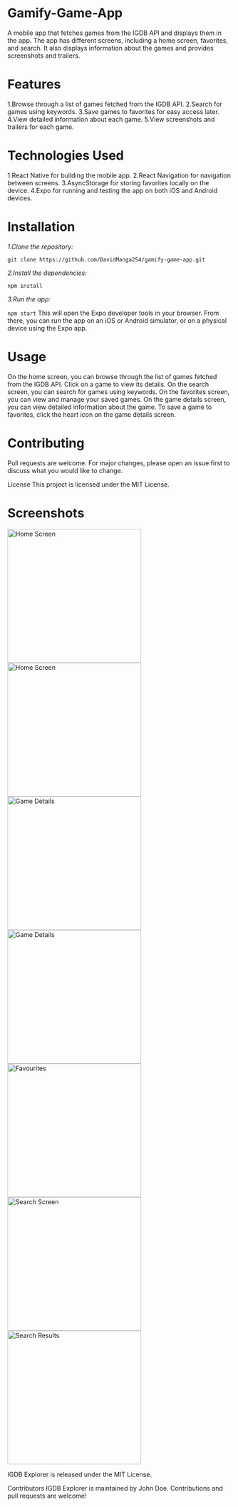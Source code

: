 # Gamify-Game-App
A mobile app that fetches games from the IGDB API and displays them in the app. The app has different screens, including a home screen, favorites, and search. It also displays information about the games and provides screenshots and trailers.

# Features
1.Browse through a list of games fetched from the IGDB API.
2.Search for games using keywords.
3.Save games to favorites for easy access later.
4.View detailed information about each game.
5.View screenshots and trailers for each game.

# Technologies Used
1.React Native for building the mobile app.
2.React Navigation for navigation between screens.
3.AsyncStorage for storing favorites locally on the device.
4.Expo for running and testing the app on both iOS and Android devices.

# Installation
*1.Clone the repository:*

`git clone https://github.com/DavidManga254/gamify-game-app.git`

*2.Install the dependencies:*

`npm install`

*3.Run the app:*

`npm start`
This will open the Expo developer tools in your browser. From there, you can run the app on an iOS or Android simulator, or on a physical device using the Expo app.

# Usage
On the home screen, you can browse through the list of games fetched from the IGDB API. Click on a game to view its details.
On the search screen, you can search for games using keywords.
On the favorites screen, you can view and manage your saved games.
On the game details screen, you can view detailed information about the game.
To save a game to favorites, click the heart icon on the game details screen.

# Contributing
Pull requests are welcome. For major changes, please open an issue first to discuss what you would like to change.

License
This project is licensed under the MIT License.




# Screenshots
<img src="https://raw.githubusercontent.com/DavidManga254/gamify-game-app/main/screenshots/Screenshot_1679165343.png" alt="Home Screen" width="300">
<img src="https://github.com/DavidManga254/gamify-game-app/raw/main/screenshots/Screenshot_1679165360.png" alt="Home Screen" width="300">
<img src="https://github.com/DavidManga254/gamify-game-app/raw/main/screenshots/Screenshot_1679165393.png" alt="Game Details" width="300">
<img src="https://github.com/DavidManga254/gamify-game-app/raw/main/screenshots/Screenshot_1679165412.png" alt="Game Details" width="300">
<img src="https://github.com/DavidManga254/gamify-game-app/raw/main/screenshots/Screenshot_1679165816.png" alt="Favourites" width="300">
<img src="https://github.com/DavidManga254/gamify-game-app/raw/main/screenshots/Screenshot_1679165830.png" alt="Search Screen" width="300">
<img src="https://github.com/DavidManga254/gamify-game-app/raw/main/screenshots/Screenshot_1679165936.png" alt="Search Results" width="300">


IGDB Explorer is released under the MIT License.

Contributors
IGDB Explorer is maintained by John Doe. Contributions and pull requests are welcome!



